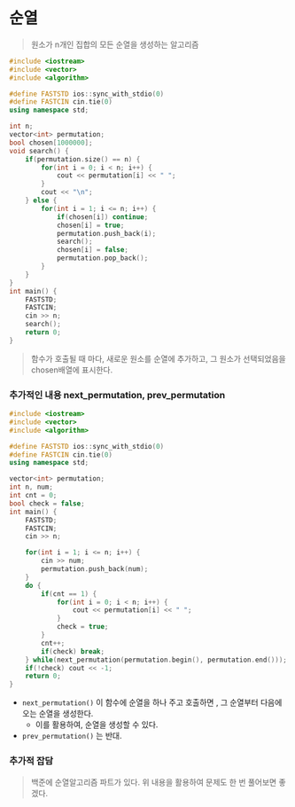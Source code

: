 # 순열

> 원소가 n개인 집합의 모든 순열을 생성하는 알고리즘

~~~c++
#include <iostream>
#include <vector>
#include <algorithm>

#define FASTSTD ios::sync_with_stdio(0)
#define FASTCIN cin.tie(0)
using namespace std;

int n;
vector<int> permutation;
bool chosen[1000000];
void search() {
    if(permutation.size() == n) {
        for(int i = 0; i < n; i++) {
            cout << permutation[i] << " ";
        }
        cout << "\n";
    } else {
        for(int i = 1; i <= n; i++) {
            if(chosen[i]) continue;
            chosen[i] = true;
            permutation.push_back(i);
            search();
            chosen[i] = false;
            permutation.pop_back();
        }
    }
}
int main() {
    FASTSTD;
    FASTCIN;
    cin >> n;
    search();
    return 0;
}
~~~

> 함수가 호출될 때 마다, 새로운 원소를 순열에 추가하고, 그 원소가 선택되었음을 chosen배열에 표시한다.



### 추가적인 내용 next_permutation, prev_permutation

```c++
#include <iostream>
#include <vector>
#include <algorithm>

#define FASTSTD ios::sync_with_stdio(0)
#define FASTCIN cin.tie(0)
using namespace std;

vector<int> permutation;
int n, num;
int cnt = 0;
bool check = false;
int main() {
    FASTSTD;
    FASTCIN;
    cin >> n;

    for(int i = 1; i <= n; i++) {
        cin >> num;
        permutation.push_back(num);
    }
    do {
        if(cnt == 1) {
            for(int i = 0; i < n; i++) {
                cout << permutation[i] << " ";
            }
            check = true;
        }
        cnt++;
        if(check) break;
    } while(next_permutation(permutation.begin(), permutation.end()));
    if(!check) cout << -1;
    return 0;
}
```

- `next_permutation()` 이 함수에 순열을 하나 주고 호출하면 , 그 순열부터 다음에 오는 순열을 생성한다.
  - 이를 활용하여, 순열을 생성할 수 있다.
- `prev_permutation()` 는 반대.



### 추가적 잡담

> 백준에 순열알고리즘 파트가 있다. 위 내용을 활용하여 문제도 한 번 풀어보면 좋겠다.









